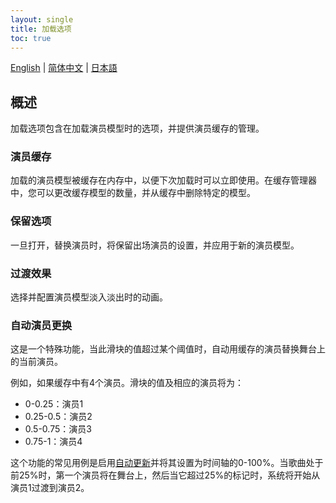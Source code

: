 ```yaml
---
layout: single
title: 加载选项
toc: true
---
```

[English](/dancexr/features/loader_options) | [简体中文](/zh/dancexr/features/loader_options) | [日本語](/jp/dancexr/features/loader_options)


## 概述
加载选项包含在加载演员模型时的选项，并提供演员缓存的管理。

### 演员缓存
加载的演员模型被缓存在内存中，以便下次加载时可以立即使用。在缓存管理器中，您可以更改缓存模型的数量，并从缓存中删除特定的模型。

### 保留选项
一旦打开，替换演员时，将保留出场演员的设置，并应用于新的演员模型。

### 过渡效果
选择并配置演员模型淡入淡出时的动画。

### 自动演员更换
这是一个特殊功能，当此滑块的值超过某个阈值时，自动用缓存的演员替换舞台上的当前演员。

例如，如果缓存中有4个演员。滑块的值及相应的演员将为：
* 0-0.25：演员1
* 0.25-0.5：演员2
* 0.5-0.75：演员3
* 0.75-1：演员4

这个功能的常见用例是启用[自动更新](autoupdate)并将其设置为时间轴的0-100%。当歌曲处于前25%时，第一个演员将在舞台上，然后当它超过25%的标记时，系统将开始从演员1过渡到演员2。